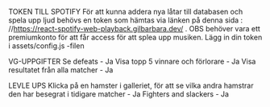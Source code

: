 TOKEN TILL SPOTIFY
För att kunna addera nya låtar till databasen och spela upp ljud behövs en token som hämtas via länken på denna sida : //https://react-spotify-web-playback.gilbarbara.dev/ . OBS behöver vara ett premiumkonto för att får access för att splea upp musiken.
Lägg in din token i assets/config.js -filen

VG-UPPGIFTER
Se defeats - Ja
Visa topp 5 vinnare och förlorare - Ja
Visa resultatet från alla matcher - Ja

LEVLE UPS
Klicka på en hamster i galleriet, för att se vilka andra hamstrar den har besegrat i tidigare matcher - Ja
Fighters and slackers - Ja
